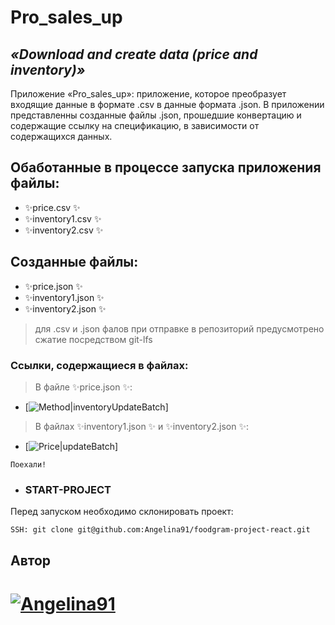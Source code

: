 # Pro_sales_up

## _«Download and create data (price and inventory)»_

Приложение «Pro_sales_up»: приложение, которое преобразует входящие данные в формате .csv в данные формата .json. В приложении представленны созданные файлы .json, прошедшие конвертацию и содержащие ссылку на спецификацию, в зависимости от содержащихся данных.

## Обаботанные в процессе запуска приложения файлы:

- ✨price.csv ✨
- ✨inventory1.csv ✨
- ✨inventory2.csv ✨

## Созданные файлы:

- ✨price.json ✨
- ✨inventory1.json ✨
- ✨inventory2.json ✨

> для .csv и .json фалов при отправке в репозиторий предусмотрено сжатие посредством git-lfs

### Ссылки, содержащиеся в файлах:

> В файле ✨price.json ✨:

- [![Method|inventoryUpdateBatch](https://support.heado.ru/api/management/#method_inventoryUpdateBatch)]

> В файлах ✨inventory1.json ✨ и ✨inventory2.json ✨:

- [![Price|updateBatch](https://support.heado.ru/api/management/#method_priceupdatebatch)]

`Поехали!`

- ### START-PROJECT

Перед запуском необходимо склонировать проект:

```bash
SSH: git clone git@github.com:Angelina91/foodgram-project-react.git
```

## Автор

# [![Angelina91](https://img.shields.io/badge/-Angelina91-464646?style=flat&logo=Angelina&logoColor=56C0C0&color=000)](https://github.com/Angelina91)